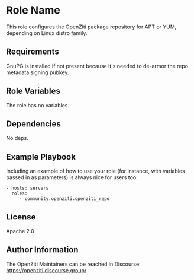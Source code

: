 Role Name
=========

This role configures the OpenZiti package repository for APT or YUM, depending on Linux distro family.

Requirements
------------

GnuPG is installed if not present because it's needed to de-armor the repo metadata signing pubkey.

Role Variables
--------------

The role has no variables.

Dependencies
------------

No deps.

Example Playbook
----------------

Including an example of how to use your role (for instance, with variables passed in as parameters) is always nice for users too:

    - hosts: servers
      roles:
         - community.openziti.openziti_repo

License
-------

Apache 2.0

Author Information
------------------

The OpenZiti Maintainers can be reached in Discourse: https://openziti.discourse.group/
